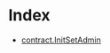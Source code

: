 # Index

<!-- START_INDEX -->
- [contract.InitSetAdmin](./contract.InitSetAdmin.md)
<!-- END_INDEX -->
